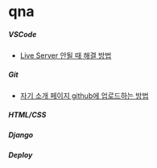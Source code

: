 # qna

##### VSCode
- [Live Server 안될 때 해결 방법](https://github.com/LIKELION-9TH/qna/blob/main/VScode/01.LiveServer.md)

##### Git
- [자기 소개 페이지 github에 업로드하는 방법](https://github.com/LIKELION-9TH/qna/blob/main/Git/01.GithubUpload.md)


##### HTML/CSS



##### Django



##### Deploy
